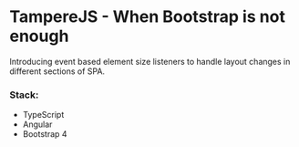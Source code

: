 # TampereJS - When Bootstrap is not enough

Introducing event based element size listeners to handle layout changes in different sections of SPA.

### Stack: 
- TypeScript
- Angular
- Bootstrap 4

